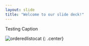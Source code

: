 ```yaml
---
layout: slide
title: "Welcome to our slide deck!"
---
```


Testing Caption

![orderedlistocat](https://octodex.github.com/images/orderedlistocat.png)
{: .center}
